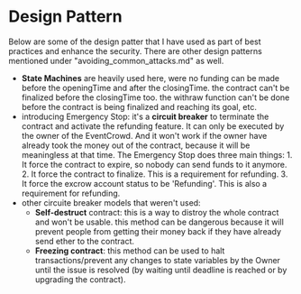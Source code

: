 # Design Pattern

Below are some of the design patter that I have used as part of best practices and enhance the security. There are other design patterns mentioned under "avoiding_common_attacks.md" as well.

- **State Machines** are heavily used here, were no funding can be made before the openingTime and after the closingTime. the contract can't be finalized before the closingTime too. the withraw function can't be done before the contract is being finalized and reaching its goal, etc.
- introducing Emergency Stop: it's a **circuit breaker** to terminate the contract and activate the refunding feature. It can only be executed by the owner of the EventCrowd. And it won't work if the owner have already took the money out of the contract, because it will be meaningless at that time. The Emergency Stop does three main things:
          1. It force the contract to expire, so nobody can send funds to it anymore.
          2. It force the contract to finalize. This is a requirement for refunding.
          3. It force the excrow account status to be 'Refunding'. This is also a requirement for refunding.
- other circuite breaker models that weren't used:
  - **Self-destruct** contract: this is a way to distroy the whole contract and won't be usable. this method can be dangerous because it will prevent people from getting their money back if they have already send ether to the contract.
  - **Freezing contract**: this method can be used to halt transactions/prevent any changes to state variables by the Owner until the issue is resolved (by waiting until deadline is reached or by upgrading the contract).

